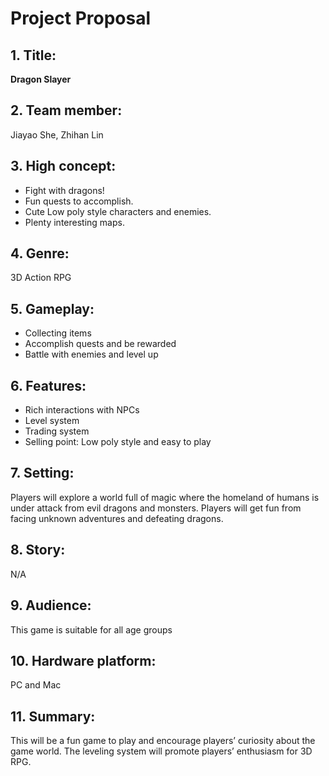 # Project Proposal
##  1.	Title:	
**Dragon Slayer**
##  2.	Team member: 
Jiayao She, Zhihan Lin
##  3.	High concept:
  - Fight with dragons!
  -	Fun quests to accomplish.
  - Cute Low poly style characters and enemies.
  - Plenty interesting maps.
##  4.	Genre:	
3D Action RPG
##  5.	Gameplay: 
  - Collecting items 
  - Accomplish quests and be rewarded
  - Battle with enemies and level up
##  6.	Features:
  - Rich interactions with NPCs
  - Level system
  - Trading system
  - Selling point: Low poly style and easy to play
##  7.	Setting:
Players will explore a world full of magic where the homeland of humans is under attack from evil dragons and monsters. Players will get fun from facing unknown adventures and defeating dragons.
##  8.	Story:
N/A
##  9.	Audience:
This game is suitable for all age groups
##  10.	Hardware platform: 
PC and Mac
##  11.	Summary:
This will be a fun game to play and encourage players’ curiosity about the game world. The leveling system will promote players’ enthusiasm for 3D RPG.	
